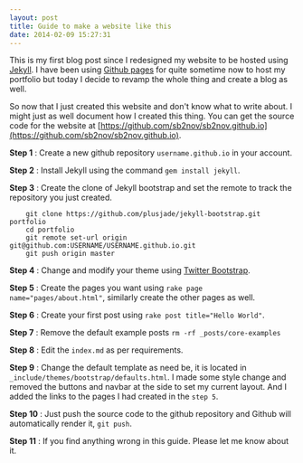 ```yaml
---
layout: post
title: Guide to make a website like this
date: 2014-02-09 15:27:31
---
```


This is my first blog post since I redesigned my website to be hosted using [Jekyll](http://jekyllrb.com/). I have been using [Github pages](http://pages.github.com/) for quite sometime now to host my portfolio but today I decide to revamp the whole thing and create a blog as well.

So now that I just created this website and don't know what to write about. I might just as well document how I created this thing. You can get the source code for the website at [https://github.com/sb2nov/sb2nov.github.io](https://github.com/sb2nov/sb2nov.github.io).

**Step 1** : Create a new github repository `username.github.io` in your account.

**Step 2** : Install Jekyll using the command `gem install jekyll`.

**Step 3** : Create the clone of Jekyll bootstrap and set the remote to track the repository you just created.

        git clone https://github.com/plusjade/jekyll-bootstrap.git portfolio
        cd portfolio
        git remote set-url origin git@github.com:USERNAME/USERNAME.github.io.git
        git push origin master

**Step 4** : Change and modify your theme using [Twitter Bootstrap](http://getbootstrap.com/).

**Step 5** : Create the pages you want using `rake page name="pages/about.html"`, similarly create the other pages as well.

**Step 6** : Create your first post using `rake post title="Hello World"`.

**Step 7** : Remove the default example posts `rm -rf _posts/core-examples`

**Step 8** : Edit the `index.md` as per requirements.

**Step 9** : Change the default template as need be, it is located in `_include/themes/bootstrap/defaults.html`. I made some style change and removed the buttons and navbar at the side to set my current layout. And I added the links to the pages I had created in the `step 5`.

**Step 10** : Just push the source code to the github repository and Github will automatically render it, `git push`.

**Step 11** : If you find anything wrong in this guide. Please let me know about it.
